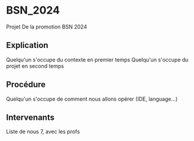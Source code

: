 # BSN_2024
Projet De la promotion BSN 2024

## Explication

Quelqu'un s'occupe du contexte en premier temps
Quelqu'un s'occupe du projet en second temps

## Procédure

Quelqu'un s'occupe de comment nous allons opérer (IDE, language...)

## Intervenants

Liste de nous 7, avec les profs